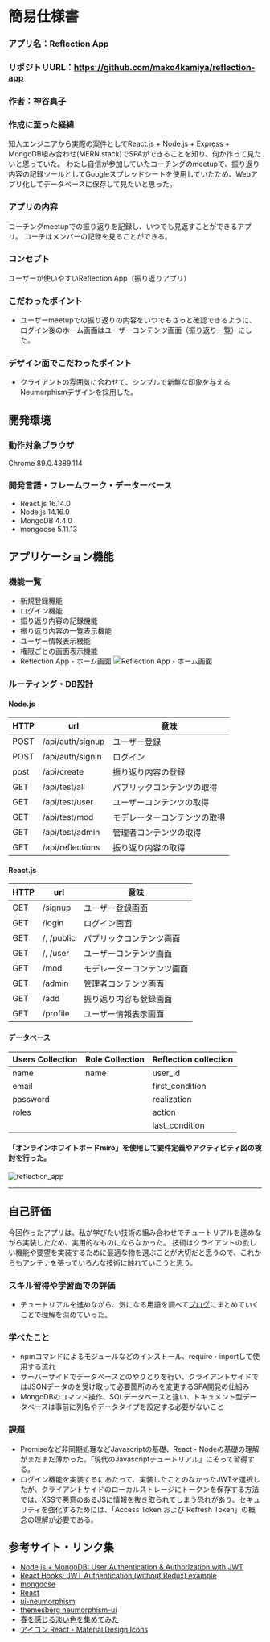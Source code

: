# 簡易仕様書

### アプリ名：Reflection App  

### リポジトリURL：https://github.com/mako4kamiya/reflection-app

### 作者：神谷真子

### 作成に至った経緯
知人エンジニアから実際の案件としてReact.js + Node.js + Express + MongoDB組み合わせ(MERN stack)でSPAができることを知り、何か作って見たいと思っていた。
わたし自信が参加していたコーチングのmeetupで、振り返り内容の記録ツールとしてGoogleスプレッドシートを使用していたため、Webアプリ化してデータベースに保存して見たいと思った。

### アプリの内容
コーチングmeetupでの振り返りを記録し、いつでも見返すことができるアプリ。
コーチはメンバーの記録を見ることができる。

### コンセプト
ユーザーが使いやすいReflection App（振り返りアプリ）

### こだわったポイント
- ユーザーmeetupでの振り返りの内容をいつでもさっと確認できるように、ログイン後のホーム画面はユーザーコンテンツ画面（振り返り一覧）にした。

### デザイン面でこだわったポイント
- クライアントの雰囲気に合わせて、シンプルで新鮮な印象を与えるNeumorphismデザインを採用した。



## 開発環境
### 動作対象ブラウザ
Chrome 89.0.4389.114

### 開発言語・フレームワーク・データーベース
- React.js 16.14.0
- Node.js 14.16.0
- MongoDB 4.4.0
- mongoose 5.11.13



## アプリケーション機能
### 機能一覧
- 新規登録機能
- ログイン機能
- 振り返り内容の記録機能
- 振り返り内容の一覧表示機能
- ユーザー情報表示機能
- 権限ごとの画面表示機能
- Reflection App - ホーム画面
![Reflection App - ホーム画面](https://user-images.githubusercontent.com/52666344/114739913-4c859980-9d84-11eb-9d62-6685d81e7510.png)

### ルーティング・DB設計
#### Node.js
| HTTP | url              | 意味                   |
|---   |---               |---                    | 
| POST | /api/auth/signup | ユーザー登録            |
| POST | /api/auth/signin | ログイン                |
| post | /api/create      | 振り返り内容の登録        |
| GET  | /api/test/all    | パブリックコンテンツの取得   |
| GET  | /api/test/user   | ユーザーコンテンツの取得    |
| GET  | /api/test/mod    | モデレーターコンテンツの取得 |
| GET  | /api/test/admin  | 管理者コンテンツの取得     |
| GET  | /api/reflections | 振り返り内容の取得        |


#### React.js
| HTTP | url        | 意味                   |
|---   |---         |---                    | 
| GET  | /signup    | ユーザー登録画面         |
| GET  | /login     | ログイン画面             |
| GET  | /, /public | パブリックコンテンツ画面     |
| GET  | /, /user   | ユーザーコンテンツ画面     |
| GET  | /mod       | モデレーターコンテンツ画面  |
| GET  | /admin     | 管理者コンテンツ画面      |
| GET  | /add       | 振り返り内容も登録画面     |
| GET  | /profile   | ユーザー情報表示画面      |

#### データベース
| Users Collection | Role Collection | Reflection collection |
|---               |---              |---                    |
| name             | name            | user_id               |
| email            |                 | first_condition       |
| password         |                 | realization           |
| roles            |                 | action                |
|                  |                 | last_condition        |

#### 「オンラインホワイトボードmiro」を使用して要件定義やアクティビティ図の検討を行った。
![reflection_app](https://user-images.githubusercontent.com/52666344/114733562-6ae89680-9d7e-11eb-9660-0bd3bf32ce93.png)



***

## 自己評価
今回作ったアプリは、私が学びたい技術の組み合わせでチュートリアルを進めながら実装したため、実用的なものにならなかった。
技術はクライアントの欲しい機能や要望を実装するために最適な物を選ぶことが大切だと思うので、これからもアンテナを張っていろんな技術に触れていこうと思う。

### スキル習得や学習面での評価
- チュートリアルを進めながら、気になる用語を調べて[ブログ](https://makolog.xyz/tag/react-js/)にまとめていくことで理解を深めていった。

### 学べたこと
 - npmコマンドによるモジュールなどのインストール、require・inportして使用する流れ
 - サーバーサイドでデータベースとのやりとりを行い、クライアントサイドではJSONデータのを受け取って必要箇所のみを変更するSPA開発の仕組み
 - MongoDBのコマンド操作、SQLデータベースと違い、ドキュメント型データベースは事前に列名やデータタイプを設定する必要がないこと

### 課題
- Promiseなど非同期処理などJavascriptの基礎、React・Nodeの基礎の理解がまだまだ薄かった。「現代のJavascriptチュートリアル」にそって習得する。
- ログイン機能を実装するにあたって、実装したことのなかったJWTを選択したが、クライアントサイドのローカルストレージにトークンを保存する方法では、XSSで悪意のあるJSに情報を抜き取られてしまう恐れがあり、セキュリティを強化するためには、「Access Token および Refresh Token」の概念の理解が必要である。



## 参考サイト・リンク集
- [Node.js + MongoDB: User Authentication & Authorization with JWT](https://bezkoder.com/node-js-mongodb-auth-jwt/)
- [React Hooks: JWT Authentication (without Redux) example](https://bezkoder.com/react-hooks-jwt-auth/)
- [mongoose](https://mongoosejs.com/docs/guide.html)
- [React](https://ja.reactjs.org/docs/getting-started.html)
- [ui-neumorphism](https://akaspanion.github.io/ui-neumorphism/)
- [themesberg neumorphism-ui](https://demo.themesberg.com/neumorphism-ui/) 
- [春を感じる淡い色を集めてみた](https://pulpxstyle.com/post-214/)
- [アイコン React - Material Design Icons](https://www.npmjs.com/package/@mdi/react)
